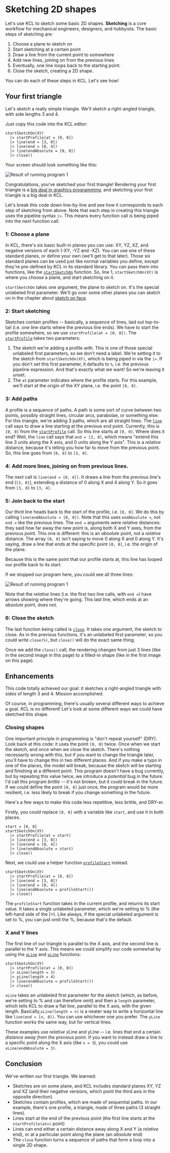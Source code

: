 # Sketching 2D shapes

<!-- toc -->

Let's use KCL to sketch some basic 2D shapes. **Sketching** is a core workflow for mechanical engineers, designers, and hobbyists. The basic steps of sketching are:

1. Choose a plane to sketch on
2. Start sketching at a certain point
3. Draw a line from the current point to somewhere
4. Add new lines, joining on from the previous lines
5. Eventually, one line loops back to the starting point.
6. Close the sketch, creating a 2D shape.

You can do each of these steps in KCL. Let's see how!

## Your first triangle

Let's sketch a really simple triangle. We'll sketch a right-angled triangle, with side lengths 3 and 4.

Just copy this code into the KCL editor:


```kcl
startSketchOn(XY)
  |> startProfile(at = [0, 0])
  |> line(end = [3, 0])
  |> line(end = [0, 4])
  |> line(endAbsolute = [0, 0])
  |> close()
```

Your screen should look something like this:

![Result of running program 1](images/static/triangle_closed.png)

Congratulations, you've sketched your first triangle! Rendering your first triangle is a [big deal in graphics programming](https://rampantgames.com/blog/?p=7745), and sketching your first triangle is a big deal in KCL. 

Let's break this code down line-by-line and see how it corresponds to each step of sketching from above. Note that each step in creating this triangle uses the pipeline syntax `|>`. This means every function call is being piped into the next function call. 

### 1: Choose a plane

In KCL, there's six basic built-in planes you can use: XY, YZ, XZ, and negative versions of each (-XY, -YZ and -XZ). You can use one of these standard planes, or define your own (we'll get to that later). Those six standard planes can be used just like normal variables you define, except they're pre-defined by KCL in its standard library. You can pass them into functions, like the [`startSketchOn`] function. So, line 1, `startSketchOn(XY)` is where you choose a plane, and start sketching on it.

`startSketchOn` takes one argument, the plane to sketch on. It's the special unlabeled first parameter. We'll go over some other planes you can sketch on in the chapter about [sketch on face].

### 2: Start sketching

Sketches contain profiles -- basically, a sequence of lines, laid out top-to-tail (i.e. one line starts where the previous line ends). We have to start the profile somewhere, so we use `startProfile(at = [0, 0])`. The [`startProfile`] takes two parameters:

1. The sketch we're adding a profile with. This is one of those special unlabeled first parameters, so we don't need a label. We're setting it to the sketch from `startSketchOn(XY)`, which is being piped in via the `|>`. If you don't set this first parameter, it defaults to `%`, i.e. the previous pipeline expression. And that's exactly what we want! So we're leaving it unset.
2. The `at` parameter indicates where the profile starts. For this example, we'll start at the origin of the XY plane, i.e. the point `[0, 0]`.

### 3: Add paths

A profile is a sequence of paths. A path is some sort of curve between two points, possibly straight lines, circular arcs, parabolae, or something else. For this triangle, we're adding 3 paths, which are all straight lines. The [`line`] call says to draw a line starting at the previous end point. Currently, this is `[0, 0]` from the [`startProfile`] call. So this line starts at `[0, 0]`. Where does it end? Well, the `line` call says that `end = [3, 0]`, which means "extend this line 3 units along the X axis, and 0 units along the Y axis". This is a _relative_ distance, because it's telling you how far to move from the previous point. So, this line goes from `[0, 0]` to `[3, 0]`.

### 4: Add more lines, joining on from previous lines.

The next call is `line(end = [0, 4])`. It draws a line from the previous line's end (`[3, 0]`), extending a distance of 0 along X and 4 along Y. So it goes from `[3, 0]` to `[3, 4]`. 

### 5: Join back to the start

Our third line heads back to the start of the profile, i.e. `[0, 0]`. We do this by calling `line(endAbsolute = [0, 0])`. Note that this uses `endAbsolute =`, not `end =` like the previous lines. The `end =` arguments were _relative_ distances: they said how far away the new point is, along both X and Y axes, from the previous point. This one is different: this is an _absolute_ point, not a _relative_ distance. The array `[0, 0]` isn't saying to move 0 along X and 0 along Y. It's saying, draw a line that ends at the specific point `[0, 0]`, i.e. the origin of the plane.

Because this is the same point that our profile starts at, this line has looped our profile back to its start.

If we stopped our program here, you could see all three lines:

![Result of running program 1](images/static/triangle_open.png)

Note that the _relative_ lines (i.e. the first two line calls, with `end =`) have arrows showing where they're going. This last line, which ends at an _absolute_ point, does not.

### 6: Close the sketch

The last function being called is [`close`]. It takes one argument, the sketch to close. As in the previous functions, it's an unlabeled first parameter, so you could write `close(%)`, but `close()` will do the exact same thing.

Once we add the `close()` call, the rendering changes from just 3 lines (like in the second image in this page) to a filled-in shape (like in the first image on this page).

## Enhancements

This code totally achieved our goal: it sketches a right-angled triangle with sides of length 3 and 4. Mission accomplished.

Of course, in programming, there's usually several different ways to achieve a goal. KCL is no different! Let's look at some different ways we could have sketched this shape.

### Closing shapes

One important principle in programming is "don't repeat yourself" (DRY). Look back at this code: it uses the point `[0, 0]` twice. Once when we start the sketch, and once when we close the sketch. There's nothing necessarily wrong with this, but if you want to change the triangle later, you'll have to change this in two different places. And if you make a typo in one of the places, the model will break, because the sketch will be starting and finishing at a different point. This program doesn't have a bug currently, but by repeating this value twice, we introduce a _potential_ bug in the future. I'd call this program _brittle_ -- it's not broken, but it could break in the future. If we could define the point `[0, 0]` just once, the program would be more resilient, i.e. less likely to break if you change something in the future.

Here's a few ways to make this code less repetitive, less brittle, and DRY-er.

Firstly, you could replace `[0, 0]` with a variable like `start`, and use it in both places.


```kcl
start = [0, 0]
startSketchOn(XY)
  |> startProfile(at = start)
  |> line(end = [3, 0])
  |> line(end = [0, 4])
  |> line(endAbsolute = start)
  |> close()
```

Next, we could use a helper function [`profileStart`] instead.

```kcl
startSketchOn(XY)
  |> startProfile(at = [0, 0])
  |> line(end = [3, 0])
  |> line(end = [0, 4])
  |> line(endAbsolute = profileStart())
  |> close()
```

The `profileStart` function takes in the current profile, and returns its start value. It takes a single unlabeled parameter, which we're setting to % (the left-hand side of the |>). Like always, if the special unlabeled argument is set to %, you can just omit the %, because that's the default.

### X and Y lines

The first line of our triangle is parallel to the X axis, and the second line is parallel to the Y axis. This means we could simplify our code somewhat by using the [`xLine`] and [`yLine`] functions:

```kcl
startSketchOn(XY)
  |> startProfile(at = [0, 0])
  |> xLine(length = 3)
  |> yLine(length = 4)
  |> line(endAbsolute = profileStart())
  |> close()
```

`xLine` takes an unlabeled first parameter for the sketch (which, as before, we're setting to % and can therefore omit) and then a `length` parameter, which tells KCL to draw a flat line, parallel to the X axis, with the given length. Basically,`xLine(length = n)` is a neater way to write a horizontal line like `line(end = [n, 0])`. You can use whichever one you prefer. The `yLine` function works the same way, but for vertical lines.

These examples use _relative_ xLine and yLine -- i.e. lines that end a certain _distance away from the previous point_. If you want to instead draw a line to a specific point along the X axis (like `x = 3`), you could use `xLine(endAbsolute = 3)`.


## Conclusion

We've written our first triangle. We learned:

 - Sketches are on some plane, and KCL includes standard planes XY, YZ and XZ (and their negative versions, which point the third axis in the opposite direction).
 - Sketches contain profiles, which are made of sequential paths. In our example, there's one profile, a triangle, made of three paths (3 straight lines).
 - Lines start at the end of the previous point (the first line starts at the `startProfile(at=)` point)
 - Lines can end either a certain distance away along X and Y (a _relative_ end), or at a particular point along the plane (an _absolute_ end)
 - The `close` function turns a sequence of paths that form a loop into a single 2D shape.

[`close`]: https://zoo.dev/docs/kcl-std/functions/std-sketch-close
[`line`]: https://zoo.dev/docs/kcl-std/functions/std-sketch-line
[`profileStart`]: https://zoo.dev/docs/kcl-std/functions/std-sketch-profileStart
[`startProfile`]: https://zoo.dev/docs/kcl-std/functions/std-sketch-startProfile
[`startSketchOn`]: https://zoo.dev/docs/kcl-std/functions/std-sketch-startSketchOn
[`xLine`]: https://zoo.dev/docs/kcl-std/functions/std-sketch-xLine
[`yLine`]: https://zoo.dev/docs/kcl-std/functions/std-sketch-yLine
[sketch on face]: sketch_on_face.html
